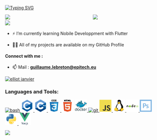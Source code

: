 &nbsp;

[![Typing SVG](https://readme-typing-svg.herokuapp.com?font=Russo+One&size=30&duration=2000&pause=1000&color=8B68F3&width=435&lines=Hi%2C+I'm+Guillaume+Lebreton;Second+Year+student+;at+Epitech+Bordeaux)](https://git.io/typing-svg)

<div>
    <p>
        <a href="https://github.com/Lebonvieuxgui">
            <img src="https://github-readme-stats.vercel.app/api/top-langs/?username=Lebonvieuxgui&theme=tokyonight&hide_border=false" width="43%" align= "right"/>
        </a>
    </p>
    <div>
        <a href="https://github.com/Lebonvieuxgui">
            <img src="https://github-readme-streak-stats.herokuapp.com?user=Lebonvieuxgui&theme=tokyonight&hide_border=false)](https://git.io/streak-stats" width="53%"/>
        </a>
    </div>
    <div>
        <a href="https://github.com/Lebonvieuxgui">
            <img src="https://github-readme-stats.vercel.app/api?username=Lebonvieuxgui&theme=tokyonight&hide_border=false&show_icons=true" width="53%"/>
        </a>
    </div>

- ⚡ I’m currently learning Nobile Developpment with Flutter

- 👨‍💻 All of my projects are available on my GitHub Profile


<h4 align="left">Connect with me :</h4>

- 📫 Mail : **guillaume.lebreton@epitech.eu** 
&nbsp; 

<a href="https://linkedin.com/in/guillaume-lebreton-a07987222" target="blank"><img align="center" src="https://raw.githubusercontent.com/rahuldkjain/github-profile-readme-generator/master/src/images/icons/Social/linked-in-alt.svg" alt="elliot janvier" height="30" width="40" /></a>

<h3 align="left">Languages and Tools:</h3>
<p align="left"> <a href="https://www.gnu.org/software/bash/" target="_blank" rel="noreferrer"> <img src="https://www.vectorlogo.zone/logos/gnu_bash/gnu_bash-icon.svg" alt="bash" width="40" height="40"/> </a> <a href="https://www.cprogramming.com/" target="_blank" rel="noreferrer"> <img src="https://raw.githubusercontent.com/devicons/devicon/master/icons/c/c-original.svg" alt="c" width="40" height="40"/> </a> <a href="https://www.w3schools.com/cpp/" target="_blank" rel="noreferrer"> <img src="https://raw.githubusercontent.com/devicons/devicon/master/icons/cplusplus/cplusplus-original.svg" alt="cplusplus" width="40" height="40"/> </a> <a href="https://www.w3schools.com/css/" target="_blank" rel="noreferrer"> <img src="https://raw.githubusercontent.com/devicons/devicon/master/icons/css3/css3-original-wordmark.svg" alt="css3" width="40" height="40"/>
<img src="https://raw.githubusercontent.com/devicons/devicon/master/icons/html5/html5-original-wordmark.svg" alt="html5" width="40" height="40"/></a> <a href="https://www.docker.com/" target="_blank" rel="noreferrer"> <img src="https://raw.githubusercontent.com/devicons/devicon/master/icons/docker/docker-original-wordmark.svg" alt="docker" width="40" height="40"/> </a> <a href="https://git-scm.com/" target="_blank" rel="noreferrer"> <img src="https://www.vectorlogo.zone/logos/git-scm/git-scm-icon.svg" alt="git" width="40" height="40"/> </a> <a href="https://www.w3.org/html/" target="_blank"  </a> <a href="https://developer.mozilla.org/en-US/docs/Web/JavaScript" target="_blank" rel="noreferrer"> <img src="https://raw.githubusercontent.com/devicons/devicon/master/icons/javascript/javascript-original.svg" alt="javascript" width="40" height="40"/> </a> <a href="https://www.linux.org/" target="_blank" rel="noreferrer"> <img src="https://raw.githubusercontent.com/devicons/devicon/master/icons/linux/linux-original.svg" alt="linux" width="40" height="40"/> </a> <a href="https://nodejs.org" target="_blank" rel="noreferrer"> <img src="https://raw.githubusercontent.com/devicons/devicon/master/icons/nodejs/nodejs-original-wordmark.svg" alt="nodejs" width="40" height="40"/> </a> <a href="https://www.photoshop.com/en" target="_blank" rel="noreferrer"> <img src="https://raw.githubusercontent.com/devicons/devicon/master/icons/photoshop/photoshop-line.svg" alt="photoshop" width="40" height="40"/> </a> <a href="https://www.python.org" target="_blank" rel="noreferrer"> <img src="https://raw.githubusercontent.com/devicons/devicon/master/icons/python/python-original.svg" alt="python" width="40" height="40"/> </a> <a href="https://vuejs.org/" target="_blank" rel="noreferrer"> <img src="https://raw.githubusercontent.com/devicons/devicon/master/icons/vuejs/vuejs-original-wordmark.svg" alt="vuejs" width="40" height="40"/> </a> </p>
    <p>
        <a href="https://github.com/Lebonvieuxgui">
            <img src="https://tenor.com/bjX6y.gif" align="left" width="100%"/>
            
        </a>
    </p>
</div>
